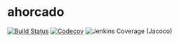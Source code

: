 # ahorcado

[![Build Status](https://travis-ci.org/AgusTorra/ahorcado.svg?branch=master)](https://travis-ci.org/AgusTorra/ahorcado)
[![Codecov](https://img.shields.io/codecov/c/github/codecov/example-python.svg)](https://codecov.io/gh/AgusTorra/ahorcado)
![Jenkins Coverage (Jacoco)](https://img.shields.io/jenkins/j/https/jenkins.qa.ubuntu.com/view/Utopic/view/All/job/address-book-service-utopic-i386-ci.svg)
